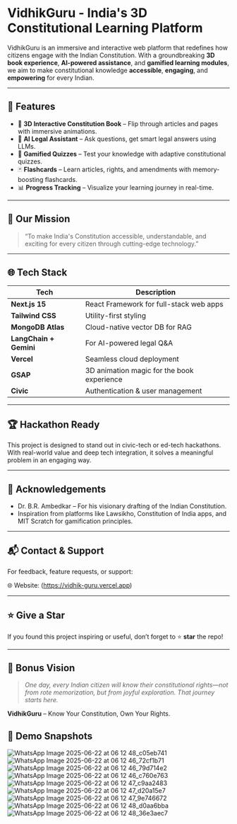 # VidhikGuru - India's 3D Constitutional Learning Platform

VidhikGuru is an immersive and interactive web platform that redefines how citizens engage with the Indian Constitution. With a groundbreaking **3D book experience**, **AI-powered assistance**, and **gamified learning modules**, we aim to make constitutional knowledge **accessible**, **engaging**, and **empowering** for every Indian.

---

## 🚀 Features

- 📖 **3D Interactive Constitution Book** – Flip through articles and pages with immersive animations.
- 🤖 **AI Legal Assistant** – Ask questions, get smart legal answers using LLMs.
- 🧠 **Gamified Quizzes** – Test your knowledge with adaptive constitutional quizzes.
- 🃏 **Flashcards** – Learn articles, rights, and amendments with memory-boosting flashcards.
- 📊 **Progress Tracking** – Visualize your learning journey in real-time.

---

## 🧠 Our Mission

> “To make India's Constitution accessible, understandable, and exciting for every citizen through cutting-edge technology.”

---

## 🌐 Tech Stack

| Tech | Description |
|------|-------------|
| **Next.js 15** | React Framework for full-stack web apps |
| **Tailwind CSS** | Utility-first styling |
| **MongoDB Atlas** | Cloud-native vector DB for RAG |
| **LangChain + Gemini** | For AI-powered legal Q&A |
| **Vercel** | Seamless cloud deployment |
| **GSAP** | 3D animation magic for the book experience |
| **Civic** | Authentication & user management |

---

## 🏆 Hackathon Ready

This project is designed to stand out in civic-tech or ed-tech hackathons. With real-world value and deep tech integration, it solves a meaningful problem in an engaging way.

---

## 🙏 Acknowledgements

- Dr. B.R. Ambedkar – For his visionary drafting of the Indian Constitution.
- Inspiration from platforms like Lawsikho, Constitution of India apps, and MIT Scratch for gamification principles.

---

## 📬 Contact & Support

For feedback, feature requests, or support:
 
🌐 Website: (https://vidhik-guru.vercel.app)

---

## ⭐ Give a Star

If you found this project inspiring or useful, don’t forget to ⭐ **star** the repo!

---

## 🧠 Bonus Vision

> *One day, every Indian citizen will know their constitutional rights—not from rote memorization, but from joyful exploration. That journey starts here.*

**VidhikGuru** – Know Your Constitution, Own Your Rights.


## 📸 Demo Snapshots

![WhatsApp Image 2025-06-22 at 06 12 48_c05eb741](https://github.com/user-attachments/assets/3f19650f-bb05-4ea2-9b90-adf3aafc6e59)
![WhatsApp Image 2025-06-22 at 06 12 46_72cf1b71](https://github.com/user-attachments/assets/46945ba0-47ca-45bd-9adf-ea4fbf9bd28f)
![WhatsApp Image 2025-06-22 at 06 12 46_79d714e2](https://github.com/user-attachments/assets/82af9e8d-0f19-4c6b-b6fb-9ce7039817ba)
![WhatsApp Image 2025-06-22 at 06 12 46_c760e763](https://github.com/user-attachments/assets/f8380a57-d306-4849-ace2-863374fdd89e)
![WhatsApp Image 2025-06-22 at 06 12 47_c9aa2483](https://github.com/user-attachments/assets/bd30a8d5-cd93-411d-9232-2e44a7d607ae)
![WhatsApp Image 2025-06-22 at 06 12 47_d20a15e7](https://github.com/user-attachments/assets/a38363e8-a276-4a48-8e07-7cbe26792e5f)
![WhatsApp Image 2025-06-22 at 06 12 47_9e746672](https://github.com/user-attachments/assets/9e6b5dfb-7e1c-49ad-9d1d-286e75213edd)
![WhatsApp Image 2025-06-22 at 06 12 48_d0aa6bba](https://github.com/user-attachments/assets/ea287d13-9107-48e0-ac2e-b0e092e4195e)
![WhatsApp Image 2025-06-22 at 06 12 48_36e3aec7](https://github.com/user-attachments/assets/f80567d8-b9b2-4bf4-89ee-9b02048330c2)

